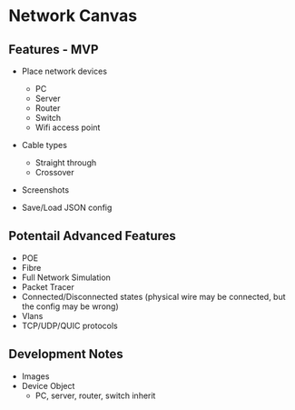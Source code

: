 # Network Canvas

## Features - MVP
- Place network devices 
  - PC
  - Server
  - Router
  - Switch
  - Wifi access point

- Cable types
  - Straight through
  - Crossover

- Screenshots  
- Save/Load JSON config

## Potentail Advanced Features 
- POE
- Fibre
- Full Network Simulation
- Packet Tracer
- Connected/Disconnected states (physical wire may be connected, but the config may be wrong)
- Vlans
- TCP/UDP/QUIC protocols


##  Development Notes
- Images
- Device Object
  - PC, server, router, switch inherit